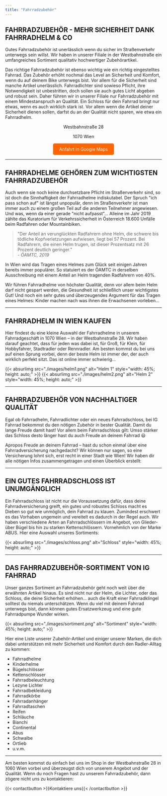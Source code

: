 ```yaml
---
title: "Fahrradzubehör"
---
```


## FAHRRADZUBEHÖR - MEHR SICHERHEIT DANK FAHRRADHELM & CO

Gutes Fahrradzubehör ist unerlässlich wenn du sicher im Straßenverkehr unterwegs sein willst. Wir haben in unserer Filiale in der Westbahnstraße ein umfangreiches Sortiment qualitativ hochwertiger Zubehörartikel. 

Das richtige Fahrradzubehör ist ebenso wichtig wie ein richtig eingestelltes Fahrrad. Das Zubehör erhöht nochmal das Level an Sicherheit und Komfort, wenn du auf deinem Bike unterwegs bist. Vor allem für die Sicherheit sind manche Artikel unerlässlich. Fahrradlichter sind sowieso Pflicht, ihre Notwendigkeit ist unbestritten, doch sollen sie auch gutes Licht abgeben und robust sein. Daher führen wir in unserer Filiale nur Fahrradzubehör mit einem Mindestanspruch an Qualität. Ein Schloss für dein Fahrrad bringt nur etwas, wenn es auch wirklich stark ist. Vor allem wenn die Artikel deiner Sicherheit dienen sollen, darfst du an der Qualität nicht sparen, wie etwa ein Fahrradhelm.

<section style="text-align:center;">
  <p>Westbahnstraße 28</p>
  <p>1070 Wien</p>
  <a href="https://www.google.com/maps/place/ig-fahrrad+%7C+Westbahnstra%C3%9Fe/@48.2018962,16.3442399,17z/data=!3m1!4b1!4m6!3m5!1s0x476d07f2dde356cf:0x5198edb2eac9ee6b!8m2!3d48.2018962!4d16.3442399!16s%2Fg%2F1hf3s9pk2?entry=ttu" target="_blank" style="display:inline-block; background-color:#ff6600; color:white; padding:10px 20px; border-radius:5px; text-decoration:none;">Anfahrt in Google Maps</a>
</section>

---

## FAHRRADHELME GEHÖREN ZUM WICHTIGSTEN FAHRRADZUBEHÖR

Auch wenn sie noch keine durchsetzbare Pflicht im Straßenverkehr sind, so ist doch die Sinnhaftigkeit der Fahrradhelme indiskutabel. Der Spruch "ich pass schon auf" ist längst unpopulär, denn im Straßenverkehr ist man immer auch zu einem großen Teil auf die anderen Teilnehmer angewiesen. Und was, wenn da einer gerade "nicht aufpasst"... Alleine im Jahr 2019 zählte das Kuratorium für Verkehrssicherheit in Österreich 18.600 Unfälle beim Radfahren oder Mountainbiken.

> "Der Anteil an verunglückten Radfahrern ohne Helm, die schwere bis tödliche Kopfverletzungen aufwiesen, liegt bei 57 Prozent. Bei Radfahrern, die einen Helm trugen, ist dieser Prozentsatz mit 26 Prozent deutlich geringer."  
> *- ÖAMTC, 2019*

In Wien wird das Tragen eines Helmes zum Glück seit einigen Jahren bereits immer populärer. So statuiert es der ÖAMTC in derselben Ausschreibung mit einem Anteil an Helm tragenden Radfahrern von 40%.

Wir führen Fahrradhelme von höchster Qualität, denn vor allem beim Helm darf nicht gespart werden, die Gesundheit ist schließlich unser wichtigstes Gut! Und noch ein sehr gutes und überzeugendes Argument für das Tragen eines Helmes: Kinder machen nach was ihnen die Erwachsenen vorleben...

---

## FAHRRADHELM IN WIEN KAUFEN

Hier findest du eine kleine Auswahl der Fahrradhelme in unserem Fahrradgeschäft in 1070 Wien – in der Westbahnstraße 28. Wir haben darauf geachtet, dass für jeden was dabei ist, für Groß, für Klein, für Hobbyfahrer, Stadtradler oder Rennradler. Am besten kommst du bei uns auf einen Sprung vorbei, denn der beste Helm ist immer der, der auch wirklich perfekt sitzt. Das ist online immer schwierig...

{{< absurlimg src="./images/helm1.png" alt="Helm 1" style="width: 45%; height: auto;" >}}
{{< absurlimg src="./images/helm2.png" alt="Helm 2" style="width: 45%; height: auto;" >}}

---

## FAHRRADZUBEHÖR VON NACHHALTIGER QUALITÄT

Egal ob Fahrradhelm, Fahrradlichter oder ein neues Fahrradschloss, bei IG Fahrrad bekommst du den nötigen Zubehör in bester Qualität. Damit du lange Freude damit hast! Vor allem beim Fahrradschloss gilt: Umso stärker das Schloss desto länger hast du auch Freude an deinem Fahrrad :smiley:

Apropos Freude an deinem Fahrrad – hast du schon einmal über eine Fahrradversicherung nachgedacht? Wir können nur sagen, so eine Versicherung lohnt sich, erst recht in einer Stadt wie Wien! Wir haben dir alle nötigen Infos zusammengetragen und einen Überblick erstellt:

---

## EIN GUTES FAHRRADSCHLOSS IST UNUMGÄNGLICH

Ein Fahrradschloss ist nicht nur die Voraussetzung dafür, dass deine Fahrradversicherung greift, ein gutes und robustes Schloss macht es Dieben so gut wie unmöglich, dein Fahrrad zu klauen. Zumindest erschwert es das Vorhaben ungemein und vereitelt es dadurch in der Regel auch. Wir haben verschiedene Arten an Fahrradschlössern im Angebot, von Glieder- über Bügel bis hin zu starken Kettenschlössern. Vornehmlich von der Marke ABUS. Hier eine Auswahl unseres Sortiments:

{{< absurlimg src="./images/schloss.png" alt="Schloss" style="width: 45%; height: auto;" >}}

---

## DAS FAHRRADZUBEHÖR-SORTIMENT VON IG FAHRRAD

Unser ganzes Sortiment an Fahrradzubehör geht noch weit über die erwähnten Artikel hinaus. Es sind nicht nur der Helm, die Lichter, oder das Schloss, die deine Sicherheit erhöhen... auch die Kraft einer Fahrradklingel solltest du niemals unterschätzen. Wenn du viel mit deinem Fahrrad unterwegs bist, dann können gutes Ersatzwerkzeug und eine gute Fahrradpumpe Wunder wirken.

{{< absurlimg src="./images/sortiment.png" alt="Sortiment" style="width: 45%; height: auto;" >}}

Hier eine Liste unserer Zubehör-Artikel und einiger unserer Marken, die dich dabei unterstützen mit mehr Sicherheit und Komfort durch den Radler-Alltag zu kommen:

- Fahrradhelme
- Kinderhelme
- Bügelschlösser
- Kettenschlösser
- Fahrradbeleuchtung
- Lezyne Lichter
- Fahrradbekleidung
- Fahrradkörbe
- Fahrradanhänger
- Fahrradtaschen
- Reifen
- Schläuche
- Bianchi
- Continental
- Abus
- Schwalbe
- Ortlieb
- u.v.m.

---

Am besten kommst du einfach bei uns im Shop in der Westbahnstraße 28 in 1060 Wien vorbei und überzeugst dich von unserem Angebot und der Qualität. Wenn du noch Fragen hast zu unserem Fahrradzubehör, dann zögere nicht uns zu kontaktieren:

{{< contactbutton >}}Kontaktiere uns{{< /contactbutton >}}

